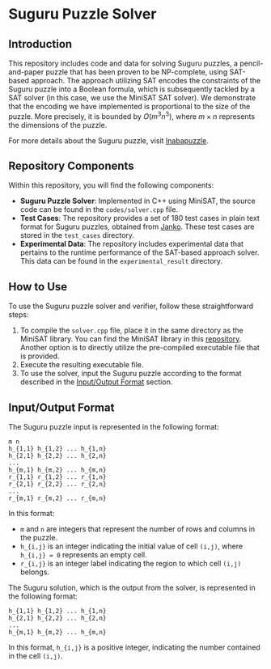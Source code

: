 # Suguru Puzzle Solver

## Introduction

This repository includes code and data for solving Suguru puzzles, a pencil-and-paper puzzle that has been proven to be NP-complete, using SAT-based approach. 
The approach utilizing SAT encodes the constraints of the Suguru puzzle into a Boolean formula, which is subsequently tackled by a SAT solver (in this case, we use the MiniSAT SAT solver). 
We demonstrate that the encoding we have implemented is proportional to the size of the puzzle. 
More precisely, it is bounded by $O(m^3 n^3)$, where $m \times n$ represents the dimensions of the puzzle.

For more details about the Suguru puzzle, visit [Inabapuzzle](http://www.inabapuzzle.com/honkaku/nblock.html).

## Repository Components

Within this repository, you will find the following components:

* **Suguru Puzzle Solver**: Implemented in C++ using MiniSAT, the source code can be found in the `codes/solver.cpp` file.
* **Test Cases**: The repository provides a set of 180 test cases in plain text format for Suguru puzzles, obtained from [Janko](https://www.janko.at/Raetsel/Juosan/index.htm). These test cases are stored in the `test_cases` directory.
* **Experimental Data**: The repository includes experimental data that pertains to the runtime performance of the SAT-based approach solver. This data can be found in the `experimental_result` directory.

## How to Use

To use the Suguru puzzle solver and verifier, follow these straightforward steps:

1. To compile the `solver.cpp` file, place it in the same directory as the MiniSAT library. You can find the MiniSAT library in this [repository](https://github.com/abcqwq/minisat). Another option is to directly utilize the pre-compiled executable file that is provided.
2. Execute the resulting executable file.
3. To use the solver, input the Suguru puzzle according to the format described in the [Input/Output Format](#inputoutput-format) section.

## Input/Output Format

The Suguru puzzle input is represented in the following format:

```
m n
h_{1,1} h_{1,2} ... h_{1,n}
h_{2,1} h_{2,2} ... h_{2,n}
...
h_{m,1} h_{m,2} ... h_{m,n}
r_{1,1} r_{1,2} ... r_{1,n}
r_{2,1} r_{2,2} ... r_{2,n}
...
r_{m,1} r_{m,2} ... r_{m,n}
```

In this format:
- `m` and `n` are integers that represent the number of rows and columns in the puzzle.
- `h_{i,j}` is an integer indicating the initial value of cell `(i,j)`, where `h_{i,j} = 0` represents an empty cell.
- `r_{i,j}` is an integer label indicating the region to which cell `(i,j)` belongs.

The Suguru solution, which is the output from the solver, is represented in the following format:

```
h_{1,1} h_{1,2} ... h_{1,n}
h_{2,1} h_{2,2} ... h_{2,n}
...
h_{m,1} h_{m,2} ... h_{m,n}
```

In this format, `h_{i,j}` is a positive integer, indicating the number contained in the cell `(i,j)`.
